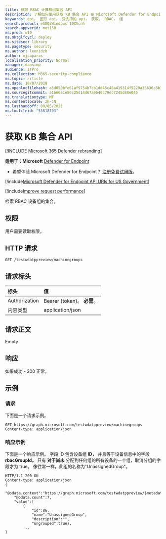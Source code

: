 ```yaml
---
title: 获取 RBAC 计算机组集合 API
description: 了解如何使用获取 KB 集合 API 在 Microsoft Defender for Endpoint 中检索 RBAC 设备组的集合。
keywords: api， 图形 api， 受支持的 api， 获取， RBAC， 组
search.product: eADQiWindows 10XVcnh
search.appverid: met150
ms.prod: w10
ms.mktglfcycl: deploy
ms.sitesec: library
ms.pagetype: security
ms.author: leonidzh
author: mjcaparas
localization_priority: Normal
manager: dansimp
audience: ITPro
ms.collection: M365-security-compliance
ms.topic: article
ms.date: 10/07/2018
ms.openlocfilehash: a5d050bfe61af9754b7cb1dd45c46a419314f5220a36630c8b1a528d694dc9c1
ms.sourcegitcommit: a1b66e1e80c25d14d67a9b46c79ec7245d88e045
ms.translationtype: MT
ms.contentlocale: zh-CN
ms.lasthandoff: 08/05/2021
ms.locfileid: "53818703"
---
```

# <a name="get-kb-collection-api"></a>获取 KB 集合 API

[!INCLUDE [Microsoft 365 Defender rebranding](../../includes/microsoft-defender.md)]


**适用于：Microsoft** [Defender for Endpoint](https://go.microsoft.com/fwlink/p/?linkid=2154037)

- 希望体验 Microsoft Defender for Endpoint？ [注册免费试用版](https://signup.microsoft.com/create-account/signup?products=7f379fee-c4f9-4278-b0a1-e4c8c2fcdf7e&ru=https://aka.ms/MDEp2OpenTrial?ocid=docs-wdatp-exposedapis-abovefoldlink)。

[!include[Microsoft Defender for Endpoint API URIs for US Government](../../includes/microsoft-defender-api-usgov.md)]

[!include[Improve request performance](../../includes/improve-request-performance.md)]


检索 RBAC 设备组的集合。

## <a name="permissions"></a>权限
用户需要读取权限。

## <a name="http-request"></a>HTTP 请求

```http
GET /testwdatppreview/machinegroups
```

## <a name="request-headers"></a>请求标头

标头 | 值 
:---|:---
Authorization | Bearer {token}。 **必需**。
内容类型 | application/json

## <a name="request-body"></a>请求正文

Empty

## <a name="response"></a>响应

如果成功 - 200 正常。

## <a name="example"></a>示例

### <a name="request"></a>请求

下面是一个请求示例。

```http
GET https://graph.microsoft.com/testwdatppreview/machinegroups
Content-type: application/json
```

### <a name="response-example"></a>响应示例

下面是一个响应示例。
字段 ID 包含设备组 **ID，** 并且等于设备信息中的字段 **rbacGroupId。** 只有 **对于尚未** 分配到任何组的所有设备的一个组，取消分组的字段才为 true。 像往常一样，此组的名称为"UnassignedGroup"。

```
HTTP/1.1 200 OK
Content-type: application/json
{
    "@odata.context":"https://graph.microsoft.com/testwdatppreview/$metadata#MachineGroups",
    "@odata.count":7,
    "value":[
        {
            "id":86,
            "name":"UnassignedGroup",
            "description":"",
            "ungrouped":true},
        ...
}
```
